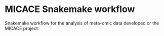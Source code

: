 # MICACE Snakemake workflow

Snakemake workflow for the analysis of meta-omic data developed or the MICACE project.
